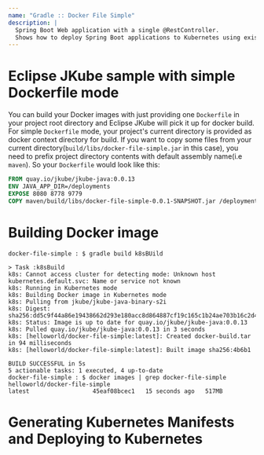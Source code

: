 ```yaml
---
name: "Gradle :: Docker File Simple"
description: |
  Spring Boot Web application with a single @RestController.
  Shows how to deploy Spring Boot applications to Kubernetes using existing Dockerfile with Eclipse JKube.
---
```

# Eclipse JKube sample with simple Dockerfile mode

You can build your Docker images with just providing one `Dockerfile` in your project root directory and Eclipse JKube
will pick it up for docker build. 
For simple `Dockerfile` mode, your project's current directory is provided as docker context directory for build.
If you want to copy some files from your current directory(`build/libs/docker-file-simple.jar` in this case), you need
to prefix project directory contents with default assembly name(i.e `maven`). So your `Dockerfile` would look like this:
```Dockerfile
FROM quay.io/jkube/jkube-java:0.0.13
ENV JAVA_APP_DIR=/deployments
EXPOSE 8080 8778 9779
COPY maven/build/libs/docker-file-simple-0.0.1-SNAPSHOT.jar /deployments/
```

# Building Docker image
```shell script
docker-file-simple : $ gradle build k8sBUild

> Task :k8sBuild
k8s: Cannot access cluster for detecting mode: Unknown host kubernetes.default.svc: Name or service not known
k8s: Running in Kubernetes mode
k8s: Building Docker image in Kubernetes mode
k8s: Pulling from jkube/jkube-java-binary-s2i
k8s: Digest: sha256:dd5c9f44a86e19438662d293e180acc8d864887cf19c165c1b24ae703b16c2d4
k8s: Status: Image is up to date for quay.io/jkube/jkube-java:0.0.13
k8s: Pulled quay.io/jkube/jkube-java:0.0.13 in 3 seconds
k8s: [helloworld/docker-file-simple:latest]: Created docker-build.tar in 94 milliseconds
k8s: [helloworld/docker-file-simple:latest]: Built image sha256:4b6b1

BUILD SUCCESSFUL in 5s
5 actionable tasks: 1 executed, 4 up-to-date
docker-file-simple : $ docker images | grep docker-file-simple
helloworld/docker-file-simple                                                latest                  45eaf08bcec1   15 seconds ago   517MB
```

# Generating Kubernetes Manifests and Deploying to Kubernetes
```shell script
```

